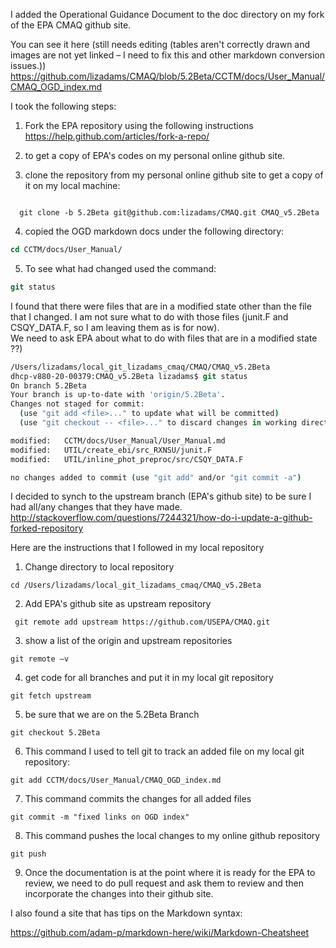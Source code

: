 I added the Operational Guidance Document to the doc directory on my fork of the EPA CMAQ github site.

You can see it here (still needs editing (tables aren't correctly drawn and images are not yet linked – I need to fix this and other markdown conversion issues.))
https://github.com/lizadams/CMAQ/blob/5.2Beta/CCTM/docs/User_Manual/CMAQ_OGD_index.md

I took the following steps:

1. Fork the EPA repository using the following instructions
 https://help.github.com/articles/fork-a-repo/

2. to get a copy of EPA's codes on my personal online github site.

3. clone the repository from my personal online github site to get a copy of it on my local machine:
<pre><code>
  git clone -b 5.2Beta git@github.com:lizadams/CMAQ.git CMAQ_v5.2Beta
</code></pre>
4. copied  the OGD markdown docs under the following directory:

~~~ csh
cd CCTM/docs/User_Manual/
~~~

5. To see what had changed used the command:
~~~csh
git status
~~~

I found that there were files that are in a modified state other than the file that I changed.
I am not sure what to do with those files (junit.F and CSQY_DATA.F, so I am leaving them as is for now).  
We need to ask EPA about what to do with files that are in a modified state ??)
~~~csh
/Users/lizadams/local_git_lizadams_cmaq/CMAQ/CMAQ_v5.2Beta
dhcp-v880-20-00379:CMAQ_v5.2Beta lizadams$ git status
On branch 5.2Beta
Your branch is up-to-date with 'origin/5.2Beta'.
Changes not staged for commit:
  (use "git add <file>..." to update what will be committed)
  (use "git checkout -- <file>..." to discard changes in working directory)

modified:   CCTM/docs/User_Manual/User_Manual.md
modified:   UTIL/create_ebi/src_RXNSU/junit.F
modified:   UTIL/inline_phot_preproc/src/CSQY_DATA.F

no changes added to commit (use "git add" and/or "git commit -a")
~~~

I decided to synch to the upstream branch (EPA's github site) to be sure I had all/any changes that they have made.
http://stackoverflow.com/questions/7244321/how-do-i-update-a-github-forked-repository

Here are the instructions that I followed in my local repository

1. Change directory to local repository
~~~
cd /Users/lizadams/local_git_lizadams_cmaq/CMAQ_v5.2Beta
~~~
2. Add EPA's github site as upstream repository
~~~
 git remote add upstream https://github.com/USEPA/CMAQ.git
~~~
3. show a list of the origin and upstream repositories
~~~
git remote –v
~~~

4. get code for all branches and put it in my local git repository
~~~
git fetch upstream  
~~~
5. be sure that we are on the 5.2Beta Branch
~~~
git checkout 5.2Beta
~~~

6. This command I used to tell git to track an added file on my local git repository:
~~~
git add CCTM/docs/User_Manual/CMAQ_OGD_index.md
~~~
7. This command commits the changes for all added files
~~~
git commit -m "fixed links on OGD index"
~~~
8. This command pushes the local changes to my online github repository
~~~
git push
~~~
9. Once the documentation is at the point where it is ready for the EPA to review,
we need to do pull request and ask them to review and then incorporate the changes into their github site.

I also found a site that has tips on the Markdown syntax:

https://github.com/adam-p/markdown-here/wiki/Markdown-Cheatsheet
